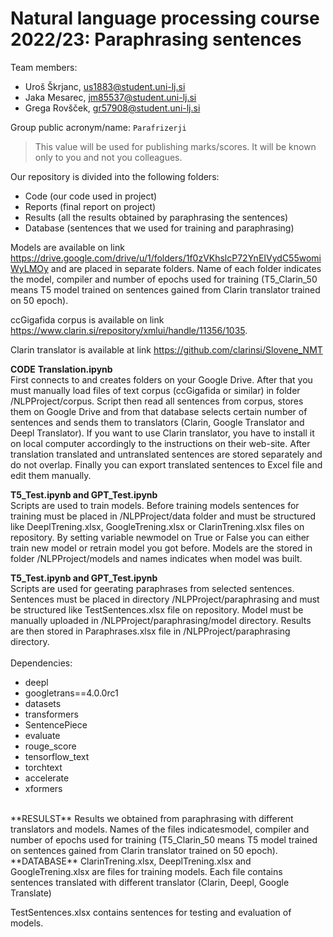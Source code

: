 # Natural language processing course 2022/23: Paraphrasing sentences

Team members:
 * Uroš Škrjanc, us1883@student.uni-lj.si
 * Jaka Mesarec, jm85537@student.uni-lj.si
 * Grega Rovšček, gr57908@student.uni-lj.si

Group public acronym/name: `Parafrizerji`
 > This value will be used for publishing marks/scores. It will be known only to you and not you colleagues.
 
Our repository is divided into the following folders:
- Code (our code used in project)
- Reports (final report on project)
- Results (all the results obtained by paraphrasing the sentences)
- Database (sentences that we used for training and paraphrasing)

Models are available on link https://drive.google.com/drive/u/1/folders/1f0zVKhslcP72YnEIVydC55womiWyLMOy and are placed in separate folders. Name of each folder indicates the model, compiler and number of epochs used for training (T5_Clarin_50 means T5 model trained on sentences gained from Clarin translator trained on 50 epoch).

ccGigafida corpus is available on link https://www.clarin.si/repository/xmlui/handle/11356/1035. 

Clarin translator is available at link https://github.com/clarinsi/Slovene_NMT


**CODE** 
**Translation.ipynb** <br>
First connects to and creates folders on your Google Drive. After that you must manually load files of text corpus (ccGigafida or similar) in folder /NLPProject/corpus. Script then read all sentences from corpus, stores them on Google Drive and from that database selects certain number of sentences and sends them to translators (Clarin, Google Translator and Deepl Translator). If you want to use Clarin translator, you have to install it on local computer accordingly to the instructions on their web-site. After translation translated and untranslated sentences are stored separately and do not overlap. Finally you can export translated sentences to Excel file and edit them manually.

**T5_Test.ipynb and GPT_Test.ipynb** <br>
Scripts are used to train models. Before training models sentences for training must be placed in /NLPProject/data folder and must be structured like DeeplTrening.xlsx, GoogleTrening.xlsx or ClarinTrening.xlsx files on repository. By setting variable newmodel on True or False you can either train new model or retrain model you got before. Models are the stored in folder /NLPProject/models and names indicates when model was built.

**T5_Test.ipynb and GPT_Test.ipynb** <br>
Scripts are used for geerating paraphrases from selected sentences. Sentences must be placed in directory /NLPProject/paraphrasing and must be structured like TestSentences.xlsx file on repository. Model must be manually uploaded in /NLPProject/paraphrasing/model directory. Results are then stored in Paraphrases.xlsx file in /NLPProject/paraphrasing directory.
<br><br>
Dependencies:
- deepl
- googletrans==4.0.0rc1
- datasets
- transformers 
- SentencePiece 
- evaluate
- rouge_score
- tensorflow_text
- torchtext
- accelerate
- xformers

<br>
**RESULST**
Results we obtained from paraphrasing with different translators and models. Names of the files indicatesmodel, compiler and number of epochs used for training (T5_Clarin_50 means T5 model trained on sentences gained from Clarin translator trained on 50 epoch).

<br>
**DATABASE**
ClarinTrening.xlsx, DeeplTrening.xlsx and GoogleTrening.xlsx are files for training models. Each file contains sentences translated with different translator (Clarin, Deepl, Google Translate) 

TestSentences.xlsx contains sentences for testing and evaluation of models.

